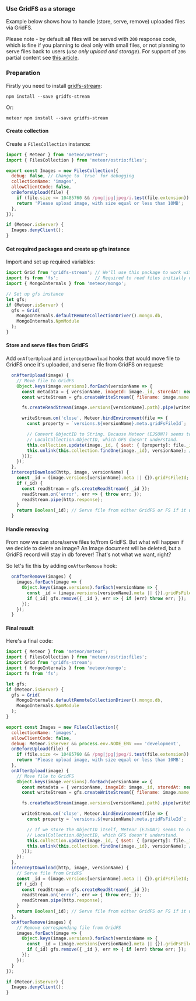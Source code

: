 ### Use GridFS as a storage

Example below shows how to handle (store, serve, remove) uploaded files via GridFS.

Please note - by default all files will be served with `200` response code, which is fine if you planning to deal only with small files, or not planning to serve files back to users (*use only upload and storage*). For support of `206` partial content see [this article](https://github.com/VeliovGroup/Meteor-Files/wiki/GridFS---206-Streaming).

### Preparation

Firstly you need to install [gridfs-stream](https://github.com/aheckmann/gridfs-stream):
```shell
npm install --save gridfs-stream
```
Or:
```shell
meteor npm install --save gridfs-stream
```

#### Create collection

Create a `FilesCollection` instance:

```javascript
import { Meteor } from 'meteor/meteor';
import { FilesCollection } from 'meteor/ostrio:files';

export const Images = new FilesCollection({
  debug: false, // Change to `true` for debugging
  collectionName: 'images',
  allowClientCode: false,
  onBeforeUpload(file) {
    if (file.size <= 10485760 && /png|jpg|jpeg/i.test(file.extension)) return true;
    return 'Please upload image, with size equal or less than 10MB';
  },
});

if (Meteor.isServer) {
  Images.denyClient();
}
```

#### Get required packages and create up gfs instance

Import and set up required variables:

```javascript
import Grid from 'gridfs-stream'; // We'll use this package to work with GridFS
import fs from 'fs';              // Required to read files initially uploaded via Meteor-Files
import { MongoInternals } from 'meteor/mongo';

// Set up gfs instance
let gfs;
if (Meteor.isServer) {
  gfs = Grid(
    MongoInternals.defaultRemoteCollectionDriver().mongo.db,
    MongoInternals.NpmModule
  );
}
```

#### Store and serve files from GridFS

Add `onAfterUpload` and `interceptDownload` hooks that would move file to GridFS once it's uploaded, and serve file from GridFS on request:

```javascript
  onAfterUpload(image) {
    // Move file to GridFS
    Object.keys(image.versions).forEach(versionName => {
      const metadata = { versionName, imageId: image._id, storedAt: new Date() }; // Optional
      const writeStream = gfs.createWriteStream({ filename: image.name, metadata });

      fs.createReadStream(image.versions[versionName].path).pipe(writeStream);

      writeStream.on('close', Meteor.bindEnvironment(file => {
        const property = `versions.${versionName}.meta.gridFsFileId`;

        // Convert ObjectID to String. Because Meteor (EJSON?) seems to convert it to a
        // LocalCollection.ObjectID, which GFS doesn't understand.
        this.collection.update(image._id, { $set: { [property]: file._id.toString() } });
        this.unlink(this.collection.findOne(image._id), versionName); // Unlink file by version from FS
      }));
    });
  },
  interceptDownload(http, image, versionName) {
    const _id = (image.versions[versionName].meta || {}).gridFsFileId;
    if (_id) {
      const readStream = gfs.createReadStream({ _id });
      readStream.on('error', err => { throw err; });
      readStream.pipe(http.response);
    }
    return Boolean(_id); // Serve file from either GridFS or FS if it wasn't uploaded yet
  }
```

#### Handle removing

From now we can store/serve files to/from GridFS. But what will happen if we decide to
delete an image? An Image document will be deleted, but a GridFS record will stay in db forever!
That's not what we want, right?

So let's fix this by adding `onAfterRemove` hook:

```javascript
  onAfterRemove(images) {
    images.forEach(image => {
      Object.keys(image.versions).forEach(versionName => {
        const _id = (image.versions[versionName].meta || {}).gridFsFileId;
        if (_id) gfs.remove({ _id }, err => { if (err) throw err; });
      });
    });
  }
```

#### Final result

Here's a final code:

```javascript
import { Meteor } from 'meteor/meteor';
import { FilesCollection } from 'meteor/ostrio:files';
import Grid from 'gridfs-stream';
import { MongoInternals } from 'meteor/mongo';
import fs from 'fs';

let gfs;
if (Meteor.isServer) {
  gfs = Grid(
    MongoInternals.defaultRemoteCollectionDriver().mongo.db,
    MongoInternals.NpmModule
  );
}

export const Images = new FilesCollection({
  collectionName: 'images',
  allowClientCode: false,
  debug: Meteor.isServer && process.env.NODE_ENV === 'development',
  onBeforeUpload(file) {
    if (file.size <= 10485760 && /png|jpg|jpeg/i.test(file.extension)) return true;
    return 'Please upload image, with size equal or less than 10MB';
  },
  onAfterUpload(image) {
    // Move file to GridFS
    Object.keys(image.versions).forEach(versionName => {
      const metadata = { versionName, imageId: image._id, storedAt: new Date() }; // Optional
      const writeStream = gfs.createWriteStream({ filename: image.name, metadata });

      fs.createReadStream(image.versions[versionName].path).pipe(writeStream);

      writeStream.on('close', Meteor.bindEnvironment(file => {
        const property = `versions.${versionName}.meta.gridFsFileId`;

        // If we store the ObjectID itself, Meteor (EJSON?) seems to convert it to a
        // LocalCollection.ObjectID, which GFS doesn't understand.
        this.collection.update(image._id, { $set: { [property]: file._id.toString() } });
        this.unlink(this.collection.findOne(image._id), versionName); // Unlink files from FS
      }));
    });
  },
  interceptDownload(http, image, versionName) {
    // Serve file from GridFS
    const _id = (image.versions[versionName].meta || {}).gridFsFileId;
    if (_id) {
      const readStream = gfs.createReadStream({ _id });
      readStream.on('error', err => { throw err; });
      readStream.pipe(http.response);
    }
    return Boolean(_id); // Serve file from either GridFS or FS if it wasn't uploaded yet
  },
  onAfterRemove(images) {
    // Remove corresponding file from GridFS
    images.forEach(image => {
      Object.keys(image.versions).forEach(versionName => {
        const _id = (image.versions[versionName].meta || {}).gridFsFileId;
        if (_id) gfs.remove({ _id }, err => { if (err) throw err; });
      });
    });
  }
});

if (Meteor.isServer) {
  Images.denyClient();
}
```
